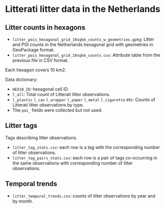 # Litterati litter data in the Netherlands

## Litter counts in hexagons

- `litter_pois_hexagonal_grid_10sqkm_counts_w_geometries.gpkg`: Litter and POI counts in the Netherlands hexagonal grid with geometries in GeoPackage format.
- `litter_pois_hexagonal_grid_10sqkm_counts.csv`: Attribute table from the previous file in CSV format.

Each hexagon covers 10 km2.

Data dictionary: 
- `HEX10_ID`: hexagonal cell ID.
- `l_all`: Total count of Litterati litter observations.
- `l_plastic` `l_can` `l_wrapper` `l_paper` `l_metal` `l_cigarette` etc: Counts of Litterati litter observations by type.
- The `poi_` fields were collected but not used.


## Litter tags

Tags describing litter observations.

- `litter_tag_stats.csv`: each row is a tag with the corresponding number of litter observations.
- `litter_tag_pairs_stats.csv`: each row is a pair of tags co-occurring in the same observations with corresponding number of litter observations.

## Temporal trends

- `litter_temporal_trends.csv`: counts of litter observations by year and by month.